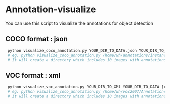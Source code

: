 # Annotation-visualize
You can use this script to visualize the  annotations for object detection

## COCO format : json
```python
 python visualize_coco_annotation.py YOUR_DIR_TO_DATA.json YOUR_DIR_TO_DATA [random number u want to visualize]
 # eg. python visualize_coco_annotation.py /home/wh/annotations/instances_train.json /home/wh/train 10
 # It will create a directory which includes 10 images with annotations which are selected randomly
```

## VOC format : xml
```python
 python visualize_voc_annotation.py YOUR_DIR_TO_XMl YOUR_DIR_TO_DATA [random number u want to visualize]
 # eg. python visualize_coco_annotation.py /home/wh/voc2007/Annotations /home/wh/voc2007/JPEGImages train 10
 # It will create a directory which includes 10 images with annotations which are selected randomly
```
